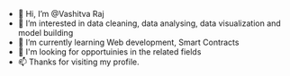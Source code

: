 - 👋 Hi, I’m @Vashitva Raj
- 👀 I’m interested in data cleaning, data analysing, data visualization and model building
- 🌱 I’m currently learning Web development, Smart Contracts 
- 💞️ I'm looking for opportuinies in the related fields
- 📫 Thanks for visiting my profile.

<!---
RaajVashitva/RaajVashitva is a ✨ special ✨ repository because its `README.md` (this file) appears on your GitHub profile.
You can click the Preview link to take a look at your changes.
--->
